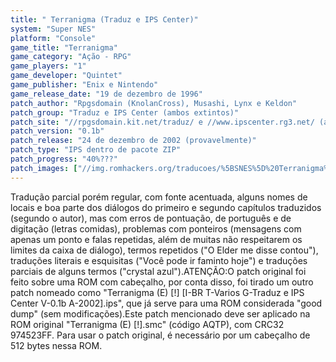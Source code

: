 ```yaml
---
title: " Terranigma (Traduz e IPS Center)"
system: "Super NES"
platform: "Console"
game_title: "Terranigma"
game_category: "Ação - RPG"
game_players: "1"
game_developer: "Quintet"
game_publisher: "Enix e Nintendo"
game_release_date: "19 de dezembro de 1996"
patch_author: "Rpgsdomain (KnolanCross), Musashi, Lynx e Keldon"
patch_group: "Traduz e IPS Center (ambos extintos)"
patch_site: "//rpgsdomain.kit.net/traduz/ e //www.ipscenter.rg3.net/ (ambos fora do ar)"
patch_version: "0.1b"
patch_release: "24 de dezembro de 2002 (provavelmente)"
patch_type: "IPS dentro de pacote ZIP"
patch_progress: "40%???"
patch_images: ["//img.romhackers.org/traducoes/%5BSNES%5D%20Terranigma%20-%201.png","//img.romhackers.org/traducoes/%5BSNES%5D%20Terranigma%20-%20Traduz%20e%20IPS%20Center%20-%202.png","//img.romhackers.org/traducoes/%5BSNES%5D%20Terranigma%20-%20Traduz%20e%20IPS%20Center%20-%203.png"]
---
```

Tradução parcial porém regular, com fonte acentuada, alguns nomes de locais e boa parte dos diálogos do primeiro e segundo capítulos traduzidos (segundo o autor), mas com erros de pontuação, de português e de digitação (letras comidas), problemas com ponteiros (mensagens com apenas um ponto e falas repetidas, além de muitas não respeitarem os limites da caixa de diálogo), termos repetidos ("O Elder me disse contou"), traduções literais e esquisitas ("Você pode ir faminto hoje") e traduções parciais de alguns termos ("crystal azul").ATENÇÃO:O patch original foi feito sobre uma ROM com cabeçalho, por conta disso, foi tirado um outro patch nomeado como "Terranigma (E) [!] [I-BR T-Varios G-Traduz e IPS Center V-0.1b A-2002].ips", que já serve para uma ROM considerada "good dump" (sem modificações).Este patch mencionado deve ser aplicado na ROM original "Terranigma (E) [!].smc" (código AQTP), com CRC32 974523FF. Para usar o patch original, é necessário por um cabeçalho de 512 bytes nessa ROM.